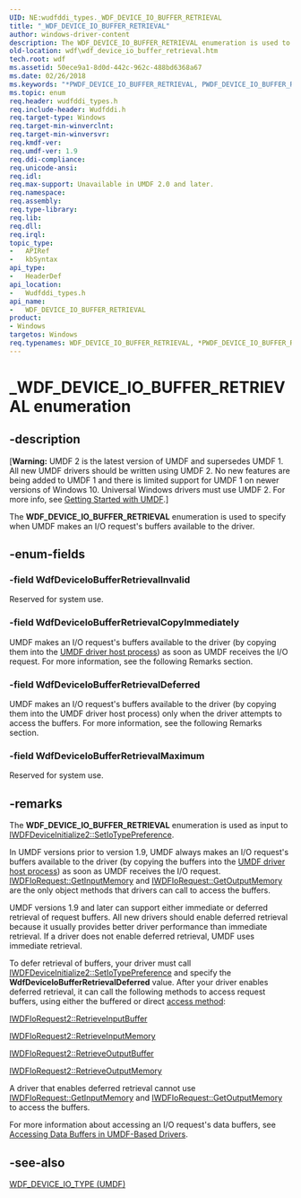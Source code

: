 ```yaml
---
UID: NE:wudfddi_types._WDF_DEVICE_IO_BUFFER_RETRIEVAL
title: "_WDF_DEVICE_IO_BUFFER_RETRIEVAL"
author: windows-driver-content
description: The WDF_DEVICE_IO_BUFFER_RETRIEVAL enumeration is used to specify when UMDF makes an I/O request's buffers available to the driver.
old-location: wdf\wdf_device_io_buffer_retrieval.htm
tech.root: wdf
ms.assetid: 50ece9a1-8d0d-442c-962c-488bd6368a67
ms.date: 02/26/2018
ms.keywords: "*PWDF_DEVICE_IO_BUFFER_RETRIEVAL, PWDF_DEVICE_IO_BUFFER_RETRIEVAL, PWDF_DEVICE_IO_BUFFER_RETRIEVAL enumeration pointer, WDF_DEVICE_IO_BUFFER_RETRIEVAL, WDF_DEVICE_IO_BUFFER_RETRIEVAL enumeration, WdfDeviceIoBufferRetrievalCopyImmediately, WdfDeviceIoBufferRetrievalDeferred, WdfDeviceIoBufferRetrievalInvalid, WdfDeviceIoBufferRetrievalMaximum, _WDF_DEVICE_IO_BUFFER_RETRIEVAL, umdf.wdf_device_io_buffer_retrieval, umdfstructs_7bb0e71c-fbce-4f29-9373-a80527403e04.xml, wdf.wdf_device_io_buffer_retrieval, wudfddi_types/PWDF_DEVICE_IO_BUFFER_RETRIEVAL, wudfddi_types/WDF_DEVICE_IO_BUFFER_RETRIEVAL, wudfddi_types/WdfDeviceIoBufferRetrievalCopyImmediately, wudfddi_types/WdfDeviceIoBufferRetrievalDeferred, wudfddi_types/WdfDeviceIoBufferRetrievalInvalid, wudfddi_types/WdfDeviceIoBufferRetrievalMaximum"
ms.topic: enum
req.header: wudfddi_types.h
req.include-header: Wudfddi.h
req.target-type: Windows
req.target-min-winverclnt: 
req.target-min-winversvr: 
req.kmdf-ver: 
req.umdf-ver: 1.9
req.ddi-compliance: 
req.unicode-ansi: 
req.idl: 
req.max-support: Unavailable in UMDF 2.0 and later.
req.namespace: 
req.assembly: 
req.type-library: 
req.lib: 
req.dll: 
req.irql: 
topic_type:
-	APIRef
-	kbSyntax
api_type:
-	HeaderDef
api_location:
-	Wudfddi_types.h
api_name:
-	WDF_DEVICE_IO_BUFFER_RETRIEVAL
product:
- Windows
targetos: Windows
req.typenames: WDF_DEVICE_IO_BUFFER_RETRIEVAL, *PWDF_DEVICE_IO_BUFFER_RETRIEVAL
---
```


# _WDF_DEVICE_IO_BUFFER_RETRIEVAL enumeration


## -description


<p class="CCE_Message">[<b>Warning:</b> UMDF 2 is the latest version of UMDF and supersedes UMDF 1.  All new UMDF drivers should be written using UMDF 2.  No new features are being added to UMDF 1 and there is limited support for UMDF 1 on newer versions of Windows 10.  Universal Windows drivers must use UMDF 2.  For more info, see <a href="https://docs.microsoft.com/windows-hardware/drivers/wdf/getting-started-with-umdf-version-2">Getting Started with UMDF</a>.]

The <b>WDF_DEVICE_IO_BUFFER_RETRIEVAL</b> enumeration is used to specify when UMDF makes an I/O request's buffers available to the driver.


## -enum-fields




### -field WdfDeviceIoBufferRetrievalInvalid

Reserved for system use.


### -field WdfDeviceIoBufferRetrievalCopyImmediately

UMDF makes an I/O request's buffers available to the driver (by copying them into the <a href="https://msdn.microsoft.com/8b469c91-d33d-4fb0-8c7d-e90f86a1e339">UMDF driver host process</a>) as soon as UMDF receives the I/O request. For more information, see the following Remarks section.


### -field WdfDeviceIoBufferRetrievalDeferred

UMDF makes an I/O request's buffers available to the driver (by copying them into the UMDF driver host process) only when the driver attempts to access the buffers. For more information, see the following Remarks section.


### -field WdfDeviceIoBufferRetrievalMaximum

Reserved for system use.


## -remarks



The <b>WDF_DEVICE_IO_BUFFER_RETRIEVAL</b> enumeration is used as input to <a href="https://msdn.microsoft.com/library/windows/hardware/ff556969">IWDFDeviceInitialize2::SetIoTypePreference</a>.

In UMDF versions prior to version 1.9, UMDF always makes an I/O request's buffers available to the driver (by copying the buffers into the <a href="https://msdn.microsoft.com/8b469c91-d33d-4fb0-8c7d-e90f86a1e339">UMDF driver host process</a>) as soon as UMDF receives the I/O request. <a href="https://msdn.microsoft.com/library/windows/hardware/ff559100">IWDFIoRequest::GetInputMemory</a> and <a href="https://msdn.microsoft.com/library/windows/hardware/ff559112">IWDFIoRequest::GetOutputMemory</a> are the only object methods that drivers can call to access the buffers.

UMDF versions 1.9 and later can support either immediate or deferred retrieval of request buffers. All new drivers should enable deferred retrieval because it usually provides better driver performance than immediate retrieval. If a driver does not enable deferred retrieval, UMDF uses immediate retrieval.

To defer retrieval of buffers, your driver must call <a href="https://msdn.microsoft.com/library/windows/hardware/ff556969">IWDFDeviceInitialize2::SetIoTypePreference</a> and specify the <b>WdfDeviceIoBufferRetrievalDeferred</b> value. After your driver enables deferred retrieval, it can call the following methods to access request buffers, using either the buffered or direct <a href="https://msdn.microsoft.com/f95a0aec-65f9-44c9-8ae5-11bb4d832752">access method</a>:


<a href="https://msdn.microsoft.com/library/windows/hardware/ff559033">IWDFIoRequest2::RetrieveInputBuffer</a>



<a href="https://msdn.microsoft.com/library/windows/hardware/ff559037">IWDFIoRequest2::RetrieveInputMemory</a>



<a href="https://msdn.microsoft.com/library/windows/hardware/ff559041">IWDFIoRequest2::RetrieveOutputBuffer</a>



<a href="https://msdn.microsoft.com/library/windows/hardware/ff559046">IWDFIoRequest2::RetrieveOutputMemory</a>


A driver that enables deferred retrieval cannot use <a href="https://msdn.microsoft.com/library/windows/hardware/ff559100">IWDFIoRequest::GetInputMemory</a> and <a href="https://msdn.microsoft.com/library/windows/hardware/ff559112">IWDFIoRequest::GetOutputMemory</a> to access the buffers.

For more information about accessing an I/O request's data buffers, see <a href="https://docs.microsoft.com/windows-hardware/drivers/wdf/accessing-data-buffers-in-wdf-drivers">Accessing Data Buffers in UMDF-Based Drivers</a>.




## -see-also




<a href="https://msdn.microsoft.com/library/windows/hardware/ff561404">WDF_DEVICE_IO_TYPE (UMDF)</a>
 

 


